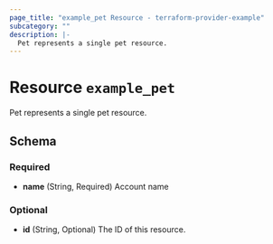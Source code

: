 ```yaml
---
page_title: "example_pet Resource - terraform-provider-example"
subcategory: ""
description: |-
  Pet represents a single pet resource.
---
```


# Resource `example_pet`

Pet represents a single pet resource.



## Schema

### Required

- **name** (String, Required) Account name

### Optional

- **id** (String, Optional) The ID of this resource.


